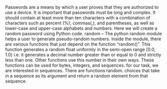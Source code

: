 Passwords are a means by which a user proves that they are authorized to use a device. It is important that passwords must be long and complex. It should contain at least more than ten characters with a combination of characters such as percent (%), commas(,), and parentheses, as well as lower-case and upper-case alphabets and numbers. Here we will create a random password using Python code.
random – 
    The python random module helps a user to generate pseudo-random numbers. Inside the module, there are various functions that just depend on the function “random()”. This function generates a random float uniformly in the semi-open range [0.0, 1.0) i.e. it generates a decimal number greater than or equal to 0 and strictly less than one. Other functions use this number in their own ways. These functions can be used for bytes, integers, and sequences. for our task, we are interested in sequences. There are functions random. choices that take in a sequence as its argument and return a random element from that sequence. 
